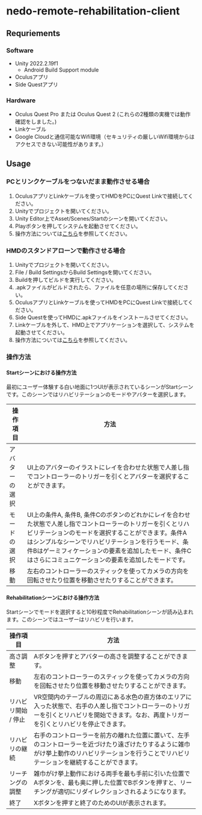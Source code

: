 # nedo-remote-rehabilitation-client

## Requriements
### Software
- Unity 2022.2.19f1
    - Android Build Support module
- Oculusアプリ
- Side Questアプリ

### Hardware
- Oculus Quest Pro または Oculus Quest 2 (これらの2種類の実機では動作確認をしました。)
- Linkケーブル
- Google Cloudと通信可能なWifi環境（セキュリティの厳しいWifi環境からはアクセスできない可能性があります。）

## Usage
### PCとリンクケーブルをつないだまま動作させる場合
1. OculusアプリとLinkケーブルを使ってHMDをPCにQuest Linkで接続してください。
1. Unityでプロジェクトを開いてください。
1. Unity Editor上でAsset/Scenes/Startのシーンを開いてください。
1. Playボタンを押してシステムを起動させてください。
1. 操作方法については[こちら](#操作方法)を参照してください。

### HMDのスタンドアローンで動作させる場合
1. Unityでプロジェクトを開いてください。
1. File / Build SettingsからBuild Settingsを開いてください。
1. Buildを押してビルドを実行してください。
1. .apkファイルがビルドされたら、ファイルを任意の場所に保存してください。
1. OculusアプリとLinkケーブルを使ってHMDをPCにQuest Linkで接続してください。
1. Side Questを使ってHMDに.apkファイルをインストールさせてください。
1. Linkケーブルを外して、HMD上でアプリケーションを選択して、システムを起動させてください。
1. 操作方法については[こちら](#操作方法)を参照してください。


### 操作方法
#### Startシーンにおける操作方法
最初にユーザー体験する白い地面に1つUIが表示されているシーンがStartシーンです。このシーンではリハビリテーションのモードやアバターを選択します。

| 操作項目 | 方法 |
| ---- | ---- |
| アバターの選択 | UI上のアバターのイラストにレイを合わせた状態で人差し指でコントローラーのトリガーを引くとアバターを選択することができます。 |
| モードの選択 | UI上の条件A, 条件B, 条件Cのボタンのどれかにレイを合わせた状態で人差し指でコントローラーのトリガーを引くとリハビリテーションのモードを選択することができます。条件Aはシンプルなシーンでリハビリテーションを行うモード、条件Bはゲーミフィケーションの要素を追加したモード、条件Cはさらにコミュニケーションの要素を追加したモードです。 |
| 移動 | 左右のコントローラーのスティックを使ってカメラの方向を回転させたり位置を移動させたりすることができます。 |

#### Rehabilitationシーンにおける操作方法
Startシーンでモードを選択すると10秒程度でRehabilitationシーンが読み込まれます。このシーンではユーザーはリハビリを行います。

| 操作項目 | 方法 |
| ---- | ---- |
| 高さ調整 | Aボタンを押すとアバターの高さを調整することができます。 |
| 移動 | 左右のコントローラーのスティックを使ってカメラの方向を回転させたり位置を移動させたりすることができます。 |
| リハビリ開始 / 停止 | VR空間内のテーブルの周辺にある水色の直方体のエリアに入った状態で、右手の人差し指でコントローラーのトリガーを引くとリハビリを開始できます。なお、再度トリガーを引くとリハビリを停止できます。 |
| リハビリの継続 | 右手のコントローラーを前方の離れた位置に置いて、左手のコントローラーを近づけたり遠ざけたりするように雑巾がけ挙上動作のリハビリテーションを行うことでリハビリテーションを継続することができます。 |
| リーチングの調整 | 雑巾がけ挙上動作における両手を最も手前に引いた位置でAボタンを、最も奥に押した位置でBボタンを押すと、リーチングが適切にリダイレクションされるようになります。 |
| 終了 | Xボタンを押すと終了のためのUIが表示されます。 |

